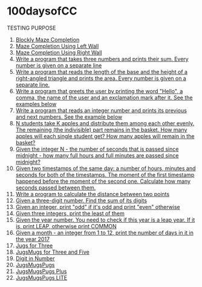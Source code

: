 # 100daysofCC
TESTING PURPOSE

1. [Blockly Maze Completion](0.1Level10.md)
2. [Maze Completion Using Left Wall](0.3HugLeft.md)
3. [Maze Completion Using Right Wall](0.3HugRight.md)
4. [Write a program that takes three numbers and prints their sum. Every number is given on a separate line](1.1Sum.md)
5. [Write a program that reads the length of the base and the height of a right-angled triangle and prints the area. Every number is given on a separate line.](1.2Area.md) 
6. [Write a program that greets the user by printing the word "Hello", a comma, the name of the user and an exclamation mark after it. See the examples below](1.3Print.md)
7. [Write a program that reads an integer number and prints its previous and next numbers. See the example below](1.4Previous.md)
8. [N students take K apples and distribute them among each other evenly. The remaining (the indivisible) part remains in the basket. How many apples will each single student get? How many apples will remain in the basket?](1.5.md)
9. [Given the integer N - the number of seconds that is passed since midnight - how many full hours and full minutes are passed since midnight?](1.6.md)
10. [Given two timestamps of the same day: a number of hours, minutes and seconds for both of the timestamps. The moment of the first timestamp happened before the moment of the second one. Calculate how many seconds passed between them.](1.7.md)
11. [Write a program to calculate the distance between two points](1.8.md)
12. [Given a three-digit number. Find the sum of its digits](2.5.md)
13. [Given an integer, print "odd" if it's odd and print "even" otherwise](3.1.md)
14. [Given three integers, print the least of them](3.8.md)
15. [Given the year number. You need to check if this year is a leap year. If it is, print LEAP, otherwise print COMMON](3.J.md)
16. [Given a month - an integer from 1 to 12, print the number of days in it in the year 2017](3.9.md)
17. [Jugs for Three](3.P.md)
18. [JugsMugs for Three and Five](3.Q.md)
19. [Digit in Number](5.D.md)
20. [JugsMugsPugs](3.R.md)
21. [JugsMugsPugs Plus](3.U.md)
22. [JugsMugsPugs LITE](3.S.md)
